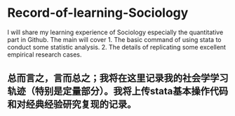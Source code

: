 # Record-of-learning-Sociology
I will share my learning experience of Sociology especially the quantitative part in Github. The main will cover 1. The basic command of using stata to conduct some statistic analysis. 2. The details of replicating some excellent empirical research cases.
## 总而言之，言而总之；我将在这里记录我的社会学学习轨迹（特别是定量部分）。我将上传stata基本操作代码和对经典经验研究复现的记录。
